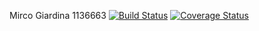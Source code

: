 Mirco Giardina 1136663
[![Build Status](https://travis-ci.org/Mirco469/assignment2.svg?branch=master)](https://travis-ci.org/Mirco469/assignment2)
[![Coverage Status](https://coveralls.io/repos/github/Mirco469/assignment2/badge.svg?branch=master)](https://coveralls.io/github/Mirco469/assignment2?branch=master)